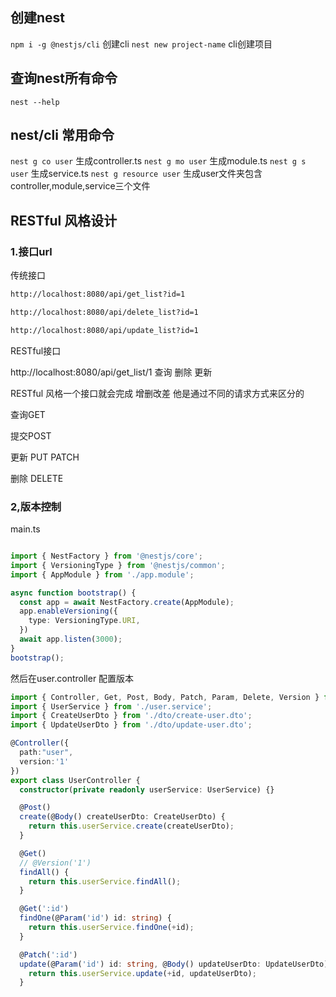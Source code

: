 ## 创建nest

`npm i -g @nestjs/cli` 创建cli
`nest new project-name` cli创建项目

## 查询nest所有命令
`nest --help`

## nest/cli 常用命令
`nest g co user` 生成controller.ts
`nest g mo user` 生成module.ts
`nest g s user` 生成service.ts
`nest g resource user` 生成user文件夹包含controller,module,service三个文件

## RESTful 风格设计

### 1.接口url



传统接口

```html
http://localhost:8080/api/get_list?id=1

http://localhost:8080/api/delete_list?id=1

http://localhost:8080/api/update_list?id=1

```

RESTful接口

http://localhost:8080/api/get_list/1 查询 删除 更新

RESTful 风格一个接口就会完成 增删改差 他是通过不同的请求方式来区分的

查询GET

提交POST

更新 PUT PATCH

删除 DELETE


### 2,版本控制

main.ts

```ts

import { NestFactory } from '@nestjs/core';
import { VersioningType } from '@nestjs/common';
import { AppModule } from './app.module';

async function bootstrap() {
  const app = await NestFactory.create(AppModule);
  app.enableVersioning({
    type: VersioningType.URI,
  })
  await app.listen(3000);
}
bootstrap();

```


然后在user.controller 配置版本

```ts
import { Controller, Get, Post, Body, Patch, Param, Delete, Version } from '@nestjs/common';
import { UserService } from './user.service';
import { CreateUserDto } from './dto/create-user.dto';
import { UpdateUserDto } from './dto/update-user.dto';

@Controller({
  path:"user",
  version:'1'
})
export class UserController {
  constructor(private readonly userService: UserService) {}

  @Post()
  create(@Body() createUserDto: CreateUserDto) {
    return this.userService.create(createUserDto);
  }

  @Get()
  // @Version('1')
  findAll() {
    return this.userService.findAll();
  }

  @Get(':id')
  findOne(@Param('id') id: string) {
    return this.userService.findOne(+id);
  }

  @Patch(':id')
  update(@Param('id') id: string, @Body() updateUserDto: UpdateUserDto) {
    return this.userService.update(+id, updateUserDto);
  }
```

